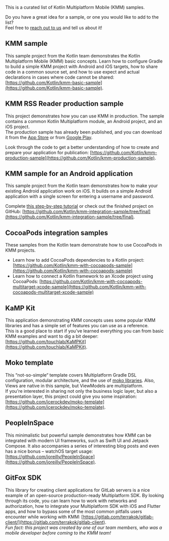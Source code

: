 [//]: # (title: Samples)
[//]: # (auxiliary-id: Samples)

This is a curated list of Kotlin Multiplatform Mobile (KMM) samples.  

Do you have a great idea for a sample, or one you would like to add to the list?  
Feel free to [reach out to us](mailto:kmm.feedback@kotlinlang.org) and tell us about it!

## KMM sample

This sample project from the Kotlin team demonstrates the Kotlin Multiplatform Mobile (KMM) basic concepts. 
Learn how to configure Gradle to build a simple KMM project with Android and iOS targets, how to share code in a common source set, and how to use expect and actual declarations in cases where code cannot be shared: [https://github.com/Kotlin/kmm-basic-sample](https://github.com/Kotlin/kmm-basic-sample).

## KMM RSS Reader production sample

This project demonstrates how you can use KMM in production. The sample contains a common Kotlin Multiplatform module, an Android project, and an iOS project.  
The production sample has already been published, and you can download it from the [App Store](https://apps.apple.com/ru/app/kmm-rss-reader/id1563922264) or from [Google Play](https://play.google.com/store/apps/details?id=com.github.jetbrains.rssreader.androidApp).

Look through the code to get a better understanding of how to create and prepare your application for publication: [https://github.com/Kotlin/kmm-production-sample](https://github.com/Kotlin/kmm-production-sample).

## KMM sample for an Android application

This sample project from the Kotlin team demonstrates how to make your existing Android application work on iOS. It builds on a simple Android application with a single screen for entering a username and password.

Complete [this step-by-step tutorial](integrate-in-existing-app.md) or check out the finished project on GitHub: [https://github.com/Kotlin/kmm-integration-sample/tree/final](https://github.com/Kotlin/kmm-integration-sample/tree/final).

## CocoaPods integration samples

These samples from the Kotlin team demonstrate how to use CocoaPods in KMM projects.  
* Learn how to add CocoaPods dependencies to a Kotlin project: [https://github.com/Kotlin/kmm-with-cocoapods-sample](https://github.com/Kotlin/kmm-with-cocoapods-sample)  
* Learn how to connect a Kotlin framework to an Xcode project using CocoaPods: [https://github.com/Kotlin/kmm-with-cocoapods-multitarget-xcode-sample](https://github.com/Kotlin/kmm-with-cocoapods-multitarget-xcode-sample)

## KaMP Kit

This application demonstrating KMM concepts uses some popular KMM libraries and has a simple set of features you can use as a reference.  
This is a good place to start if you’ve learned everything you can from basic KMM examples and want to dig a bit deeper: [https://github.com/touchlab/KaMPKit](https://github.com/touchlab/KaMPKit).

## Moko template

This “not-so-simple“ template covers Multiplatform Gradle DSL configuration, modular architecture, and the use of [moko libraries](https://moko.icerock.dev/). Also, Views are native  in this sample, but ViewModels are multiplatform.  
If you're interested in sharing not only the business logic layer, but also a presentation layer, this project could give you some inspiration: [https://github.com/icerockdev/moko-template](https://github.com/icerockdev/moko-template).

## PeopleInSpace

This minimalistic but powerful sample demonstrates how KMM can be integrated with modern UI frameworks, such as Swift UI and Jetpack Compose. It also accompanies a series of interesting blog posts and even has a nice bonus – watchOS target usage: [https://github.com/joreilly/PeopleInSpace](https://github.com/joreilly/PeopleInSpace).

## GitFox SDK

This library for creating client applications for GitLab servers is a nice example of an open-source production-ready Multiplatform SDK. By looking through its code, you can learn how to work with networks and authorization, how to integrate your Multiplatform SDK with iOS and Flutter apps, and how to bypass some of the most common pitfalls users encounter while working with KMM:
[https://gitlab.com/terrakok/gitlab-client/](https://gitlab.com/terrakok/gitlab-client).  
_Fun fact: this project was created by one of our team members, who was a mobile developer before coming to the KMM team!_
